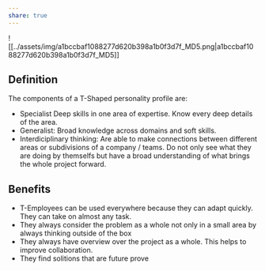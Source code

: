 ```yaml
---
share: true
---
```

![[../assets/img/a1bccbaf1088277d620b398a1b0f3d7f_MD5.png|a1bccbaf1088277d620b398a1b0f3d7f_MD5]]

## Definition
The components of a T-Shaped personality profile are:

- Specialist Deep skills in one area of expertise. Know every deep details of the area.
- Generalist: Broad knowledge across domains and soft skills.
- Interdiciplinary thinking: Are able to make connections between different areas or subdivisions of a company / teams. Do not only see what they are doing by themselfs but have a broad understanding of what brings the whole project forward.

## Benefits
- T-Employees can be used everywhere because they can adapt quickly. They can take on almost any task.
- They always consider the problem as a whole not only in a small area by always thinking outside of the box
- They always have overview over the project as a whole. This helps to improve collaboration.
- They find solitions that are future prove
